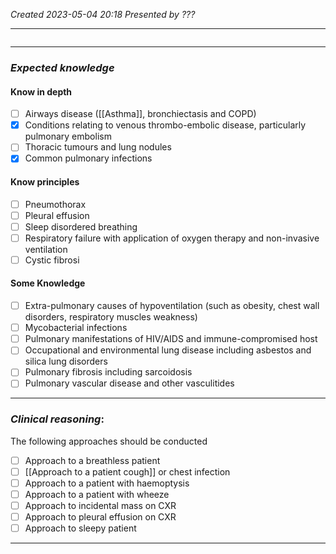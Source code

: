 *Created 2023-05-04 20:18*
*Presented by ???*

---
```toc
```
---

### *Expected knowledge*
#### Know in depth
- [ ] Airways disease ([[Asthma]], bronchiectasis and COPD)
- [x] Conditions relating to venous thrombo-embolic disease, particularly pulmonary embolism
- [ ] Thoracic tumours and lung nodules
- [x] Common pulmonary infections

#### Know principles
- [ ] Pneumothorax
- [ ] Pleural effusion
- [ ] Sleep disordered breathing
- [ ] Respiratory failure with application of oxygen therapy and non-invasive ventilation
- [ ] Cystic fibrosi

#### Some Knowledge
- [ ] Extra-pulmonary causes of hypoventilation (such as obesity, chest wall disorders, respiratory muscles weakness)
- [ ] Mycobacterial infections
- [ ] Pulmonary manifestations of HIV/AIDS and immune-compromised host
- [ ] Occupational and environmental lung disease including asbestos and silica lung disorders
- [ ] Pulmonary fibrosis including sarcoidosis
- [ ] Pulmonary vascular disease and other vasculitides

---

### *Clinical reasoning*:
The following approaches should be conducted
- [ ] Approach to a breathless patient
- [ ] [[Approach to a patient cough]] or chest infection
- [ ] Approach to a patient with haemoptysis
- [ ] Approach to a patient with wheeze
- [ ] Approach to incidental mass on CXR
- [ ] Approach to pleural effusion on CXR
- [ ] Approach to sleepy patient

---